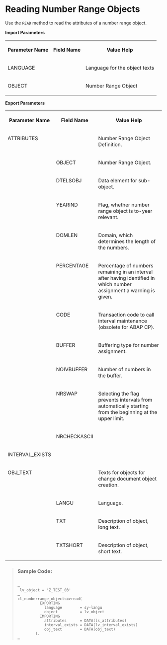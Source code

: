 <!-- loioaeb774b1efe84d6d8c67f9299f001364 -->

# Reading Number Range Objects

Use the `READ` method to read the attributes of a number range object.

**Import Parameters**


<table>
<tr>
<th valign="top">

Parameter Name

</th>
<th valign="top">

Field Name

</th>
<th valign="top">

Value Help

</th>
</tr>
<tr>
<td valign="top">

LANGUAGE

</td>
<td valign="top">

 

</td>
<td valign="top">

Language for the object texts

</td>
</tr>
<tr>
<td valign="top">

OBJECT

</td>
<td valign="top">

 

</td>
<td valign="top">

Number Range Object

</td>
</tr>
</table>

**Export Parameters**


<table>
<tr>
<th valign="top">

Parameter Name

</th>
<th valign="top">

Field Name

</th>
<th valign="top">

Value Help

</th>
</tr>
<tr>
<td valign="top">

ATTRIBUTES

</td>
<td valign="top">

 

</td>
<td valign="top">

Number Range Object Definition.

</td>
</tr>
<tr>
<td valign="top">

 

</td>
<td valign="top">

OBJECT

</td>
<td valign="top">

Number Range Object.

</td>
</tr>
<tr>
<td valign="top">

 

</td>
<td valign="top">

DTELSOBJ

</td>
<td valign="top">

Data element for sub-object.

</td>
</tr>
<tr>
<td valign="top">

 

</td>
<td valign="top">

YEARIND

</td>
<td valign="top">

Flag, whether number range object is to-year relevant.

</td>
</tr>
<tr>
<td valign="top">

 

</td>
<td valign="top">

DOMLEN

</td>
<td valign="top">

Domain, which determines the length of the numbers.

</td>
</tr>
<tr>
<td valign="top">

 

</td>
<td valign="top">

PERCENTAGE

</td>
<td valign="top">

Percentage of numbers remaining in an interval after having identified in which number assignment a warning is given.

</td>
</tr>
<tr>
<td valign="top">

 

</td>
<td valign="top">

CODE

</td>
<td valign="top">

Transaction code to call interval maintenance \(obsolete for ABAP CP\).

</td>
</tr>
<tr>
<td valign="top">

 

</td>
<td valign="top">

BUFFER

</td>
<td valign="top">

Buffering type for number assignment.

</td>
</tr>
<tr>
<td valign="top">

 

</td>
<td valign="top">

NOIVBUFFER

</td>
<td valign="top">

Number of numbers in the buffer.

</td>
</tr>
<tr>
<td valign="top">

 

</td>
<td valign="top">

NRSWAP

</td>
<td valign="top">

Selecting the flag prevents intervals from automatically starting from the beginning at the upper limit.

</td>
</tr>
<tr>
<td valign="top">

 

</td>
<td valign="top">

NRCHECKASCII

</td>
<td valign="top">

 

</td>
</tr>
<tr>
<td valign="top">

INTERVAL\_EXISTS

</td>
<td valign="top">

 

</td>
<td valign="top">

 

</td>
</tr>
<tr>
<td valign="top">

OBJ\_TEXT

</td>
<td valign="top">

 

</td>
<td valign="top">

Texts for objects for change document object creation.

</td>
</tr>
<tr>
<td valign="top">

 

</td>
<td valign="top">

LANGU

</td>
<td valign="top">

Language.

</td>
</tr>
<tr>
<td valign="top">

 

</td>
<td valign="top">

TXT

</td>
<td valign="top">

Description of object, long text.

</td>
</tr>
<tr>
<td valign="top">

 

</td>
<td valign="top">

TXTSHORT

</td>
<td valign="top">

Description of object, short text.

</td>
</tr>
</table>

> ### Sample Code:  
> ```
> 
> …
>  lv_object = 'Z_TEST_03'
> …
> cl_numberrange_objects=>read(
>           EXPORTING
>             language        = sy-langu
>             object          = lv_object
>           IMPORTING
>             attributes      = DATA(ls_attributes)
>             interval_exists = DATA(lv_interval_exists)
>             obj_text        = DATA(obj_text)
>         ).
> …
> 
> ```

